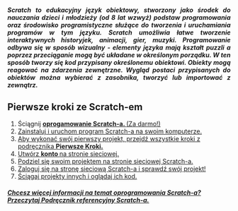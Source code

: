 <h5 align="justify"> <b> Scratch </b> to edukacyjny język obiektowy, stworzony jako środek do nauczania dzieci i młodzieży (od 8 lat wzwyż) podstaw programowania oraz środowisko programistyczne służące do tworzenia i uruchamiania programów w tym języku. Scratch umożliwia łatwe tworzenie interaktywnych historyjek, animacji, gier, muzyki. Programowanie odbywa się w sposób wizualny - elementy języka mają kształt puzzli a poprzez przeciąganie mogą być układane w określonym porządku. W ten sposób tworzy się kod przypisany określonemu obiektowi. Obiekty mogą reagować na zdarzenia zewnętrzne. Wygląd postaci przypisanych do obiektów można wybierać z zasobnika, tworzyć lub importować z zewnątrz.</h5>
<h2> Pierwsze kroki ze Scratch-em </h2>
<ol> 
<li> Ściągnij <b><a href="http://www.scratch.mit.edu/scratch_1.4/"> oprogamowanie Scratch-a. </b> (Za darmo!) </li>
<li> Zainstaluj i uruchom program Scratch-a na swoim komputerze. </li>
<li> Aby wykonać swój pierwszy projekt, przejdź wszystkie kroki z podręcznika <b><a href=http://info.scratch.mit.edu/sites/infoscratch.media.mit.edu/files/file/GS_14_po.pdf/>Pierwsze Kroki.</b> </li>
<li> Utwórz <b><a href=www.scratch.mit.edu/signup>konto </b> na stronie sieciowej.</li>
<li> Podziel się swoim projektem na stronie sieciowej Scratch-a. </li>
<li> Zaloguj się na stronę sieciową Scratch-a i sprawdź swój projekt! </li>
<li> Ściągaj projekty innych i oglądaj ich kod. </li> </ol>
<h5> Chcesz więcej informacji na temat oprogramowania Scratch-a? Przeczytaj <b><a href=http://info.scratch.mit.edu/sites/infoscratch.media.mit.edu/files/file/RG14_po.pdf>  Podręcznik referencyjny</b> Scratch-a.</h5>
